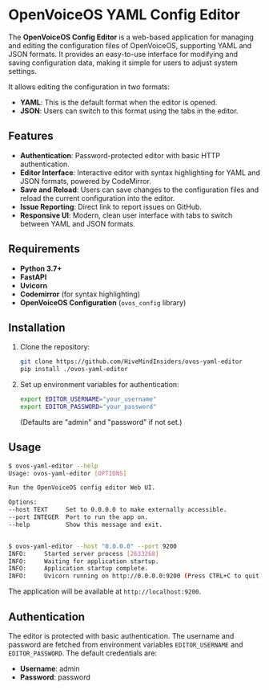 # OpenVoiceOS YAML Config Editor

The **OpenVoiceOS Config Editor** is a web-based application for managing and editing the configuration files of OpenVoiceOS, supporting YAML and JSON formats. It provides an easy-to-use interface for modifying and saving configuration data, making it simple for users to adjust system settings.

It allows editing the configuration in two formats:
- **YAML**: This is the default format when the editor is opened.
- **JSON**: Users can switch to this format using the tabs in the editor.

## Features

- **Authentication**: Password-protected editor with basic HTTP authentication.
- **Editor Interface**: Interactive editor with syntax highlighting for YAML and JSON formats, powered by CodeMirror.
- **Save and Reload**: Users can save changes to the configuration files and reload the current configuration into the editor.
- **Issue Reporting**: Direct link to report issues on GitHub.
- **Responsive UI**: Modern, clean user interface with tabs to switch between YAML and JSON formats.

## Requirements

- **Python 3.7+**
- **FastAPI**
- **Uvicorn**
- **Codemirror** (for syntax highlighting)
- **OpenVoiceOS Configuration** (`ovos_config` library)

## Installation

1. Clone the repository:
   ```bash
   git clone https://github.com/HiveMindInsiders/ovos-yaml-editor
   pip install ./ovos-yaml-editor
   ```
2. Set up environment variables for authentication:
   ```bash
   export EDITOR_USERNAME="your_username"
   export EDITOR_PASSWORD="your_password"
   ```

   (Defaults are "admin" and "password" if not set.)

## Usage

   ```bash
   $ ovos-yaml-editor --help
   Usage: ovos-yaml-editor [OPTIONS]
   
   Run the OpenVoiceOS config editor Web UI.
   
   Options:
   --host TEXT     Set to 0.0.0.0 to make externally accessible.
   --port INTEGER  Port to run the app on.
   --help          Show this message and exit.
   
   
   $ ovos-yaml-editor --host "0.0.0.0" --port 9200
   INFO:     Started server process [2633268]
   INFO:     Waiting for application startup.
   INFO:     Application startup complete.
   INFO:     Uvicorn running on http://0.0.0.0:9200 (Press CTRL+C to quit)
   ```

  The application will be available at `http://localhost:9200`.


## Authentication

The editor is protected with basic authentication. The username and password are fetched from environment variables `EDITOR_USERNAME` and `EDITOR_PASSWORD`. The default credentials are:
- **Username**: admin
- **Password**: password

